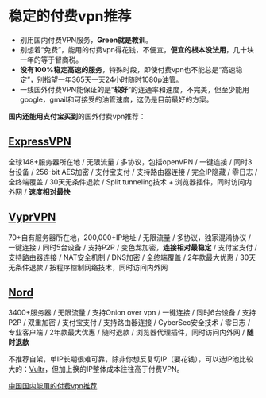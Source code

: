 # 稳定的付费vpn推荐

- 别用国内付费VPN服务，**Green就是教训**。
- 别想着“免费”，能用的付费vpn得花钱，不便宜，**便宜的根本没法用**，几十块一年的等于智商税。
- **没有100%稳定高速的服务**，特殊时段，即使付费vpn也不能总是“高速稳定”，别指望一年365天一天24小时随时1080p油管。
- 一线国外付费VPN能保证的是“**较好**”的连通率和速度，不完美，但至少能用google，gmail和可接受的油管速度，这仍是目前最好的方案。

**国内还能用支付宝买到**的国外付费vpn推荐：

## [ExpressVPN](https://indx.cc/exp) 

全球148+服务器所在地 / 无限流量 / 多协议，包括openVPN / 一键连接 / 同时3台设备 / 256-bit AES加密 / 支付宝支付 / 支持路由器连接 / 完全IP隐藏 / 零日志 / 全终端覆盖 / 30天无条件退款 / Split tunneling技术 + 浏览器插件，同时访问内外网 / **速度相对最快**

## [VyprVPN](https://indx.cc/vyr)

70+自有服务器所在地，200,000+IP地址 / 无限流量 / 多协议，独家混淆协议 / 一键连接 / 同时5台设备 / 支持P2P / 变色龙加密，**连接相对最稳定** / 支付宝支付 / 支持路由器连接 / NAT安全机制 / DNS加密 / 全终端覆盖 / 2年款最大优惠 / 30天无条件退款 / 按程序控制网络技术，同时访问内外网

## [Nord](https://indx.cc/nrd)

3400+服务器 / 无限流量 / 支持Onion over vpn / 一键连接 / 同时6台设备 / 支持P2P / 双重加密 / 支付宝支付 / 支持路由器连接 / CyberSec安全技术 / 零日志 / 专业客户端 / 2年款最大优惠 / 随时退款 / 浏览器代理插件，同时访问内外网 / **随时退款**

不推荐自架，单IP长期很难可靠，除非你想反复切IP（要花钱），可以选IP池比较大的：[Vultr](https://www.vultr.com/?ref=6996621)，但加上换的IP整体成本往往高于付费VPN。

[中国国内能用的付费vpn推荐](https://www.wallmama.com/2018/03/%E4%B8%AD%E5%9B%BD%E5%9B%BD%E5%86%85%E8%83%BD%E7%94%A8%E7%9A%84vpn/)
